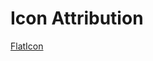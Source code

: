 # Icon Attribution

[FlatIcon](https://www.flaticon.com/free-icon/settings_627495?term=tools&page=1&position=13&origin=tag&related_id=627495)

